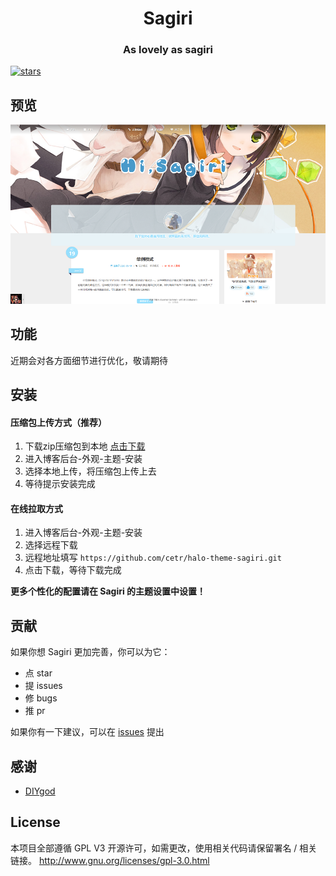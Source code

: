 <h1 align="center">Sagiri</h1>
<h3 align="center">As lovely as sagiri</h3>
    
[![stars](https://flat.badgen.net/github/stars/cetr/halo-theme-sagiri?icon=github)](https://github.com/cetr/halo-theme-sagiri)

## 预览

![screenshot.png](./screenshot.png)

## 功能

近期会对各方面细节进行优化，敬请期待

## 安装

#### 压缩包上传方式（推荐）

1. 下载zip压缩包到本地 [点击下载](https://github.com/cetr/halo-theme-sagiri/archive/master.zip)
2. 进入博客后台-外观-主题-安装
3. 选择本地上传，将压缩包上传上去
4. 等待提示安装完成

#### 在线拉取方式

1. 进入博客后台-外观-主题-安装
2. 选择远程下载
3. 远程地址填写 `https://github.com/cetr/halo-theme-sagiri.git`
5. 点击下载，等待下载完成

**更多个性化的配置请在 Sagiri 的主题设置中设置！**

## 贡献

如果你想 Sagiri 更加完善，你可以为它：

- 点 star
- 提 issues
- 修 bugs
- 推 pr

如果你有一下建议，可以在 [issues](https://github.com/cetr/halo-theme-sagiri/issues) 提出

## 感谢

- [DIYgod](https://diygod.me)

## License

本项目全部遵循 GPL V3 开源许可，如需更改，使用相关代码请保留署名 / 相关链接。
http://www.gnu.org/licenses/gpl-3.0.html
